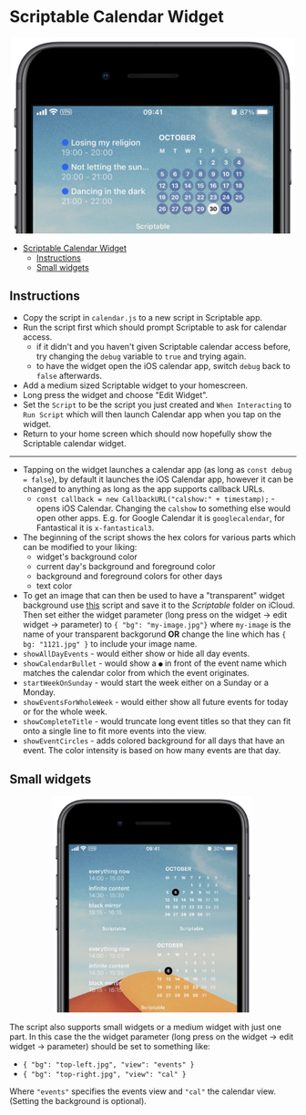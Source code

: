 # Scriptable Calendar Widget

<p align="center" >
    <img width="500" alt="scriptable calendar" src ="./assets/widget.jpg">
</p>

- [Scriptable Calendar Widget](#scriptable-calendar-widget)
  - [Instructions](#instructions)
  - [Small widgets](#small-widgets)

## Instructions

- Copy the script in `calendar.js` to a new script in Scriptable app.
- Run the script first which should prompt Scriptable to ask for calendar access.
  - if it didn't and you haven't given Scriptable calendar access before, try changing the `debug` variable to `true` and trying again.
  - to have the widget open the iOS calendar app, switch `debug` back to `false` afterwards.
- Add a medium sized Scriptable widget to your homescreen.
- Long press the widget and choose "Edit Widget".
- Set the `Script` to be the script you just created and `When Interacting` to `Run Script` which will then launch Calendar app when you tap on the widget.
- Return to your home screen which should now hopefully show the Scriptable calendar widget.

---

- Tapping on the widget launches a calendar app (as long as `const debug = false`), by default it launches the iOS Calendar app, however it can be changed to anything as long as the app supports callback URLs.
  - `const callback = new CallbackURL("calshow:" + timestamp);` - opens iOS Calendar. Changing the `calshow` to something else would open other apps. E.g. for Google Calendar it is `googlecalendar`, for Fantastical it is `x-fantastical3`.
- The beginning of the script shows the hex colors for various parts which can be modified to your liking:
  - widget's background color
  - current day's background and foreground color
  - background and foreground colors for other days
  - text color
- To get an image that can then be used to have a "transparent" widget background use [this](https://gist.github.com/mzeryck/3a97ccd1e059b3afa3c6666d27a496c9#gistcomment-3468585) script and save it to the _Scriptable_ folder on iCloud. Then set either the widget parameter (long press on the widget -> edit widget -> parameter) to `{ "bg": "my-image.jpg"}` where `my-image` is the name of your transparent backgorund **OR** change the line which has `{ bg: "1121.jpg" }` to include your image name.
- `showAllDayEvents` - would either show or hide all day events.
- `showCalendarBullet` - would show a `●` in front of the event name which matches the calendar color from which the event originates.
- `startWeekOnSunday` - would start the week either on a Sunday or a Monday.
- `showEventsForWholeWeek` - would either show all future events for today or for the whole week.
- `showCompleteTitle` - would truncate long event titles so that they can fit onto a single line to fit more events into the view.
- `showEventCircles` - adds colored background for all days that have an event. The color intensity is based on how many events are that day.

## Small widgets

<p align="center" >
    <img width="350" alt="scriptable calendar" src ="./assets/small-widgets.jpg">
</p>

The script also supports small widgets or a medium widget with just one part. In this case the the widget parameter (long press on the widget -> edit widget -> parameter) should be set to something like:

- `{ "bg": "top-left.jpg", "view": "events" }`
- `{ "bg": "top-right.jpg", "view": "cal" }`

Where `"events"` specifies the events view and `"cal"` the calendar view. (Setting the background is optional).
